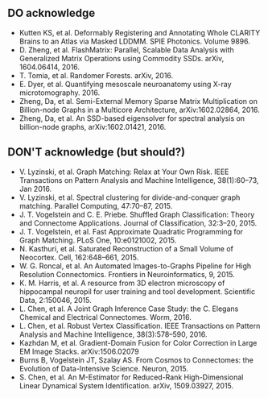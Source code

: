 ## DO acknowledge

- Kutten KS, et al. Deformably Registering and Annotating Whole CLARITY Brains to an Atlas via Masked LDDMM. SPIE Photonics. Volume 9896.
- D. Zheng, et al. FlashMatrix: Parallel, Scalable Data Analysis with Generalized Matrix Operations using Commodity SSDs. arXiv, 1604.06414, 2016.
- T. Tomia, et al. Randomer Forests. arXiv, 2016.
- E. Dyer, et al. Quantifying mesoscale neuroanatomy using X-ray microtomography. 2016.
- Zheng, Da, et al. Semi-External Memory Sparse Matrix Multiplication on Billion-node Graphs in a Multicore Architecture, arXiv:1602.02864, 2016.
- Zheng, Da, et al. An SSD-based eigensolver for spectral analysis on billion-node graphs, arXiv:1602.01421, 2016.


## DON'T acknowledge (but should?)

- V. Lyzinski, et al. Graph Matching: Relax at Your Own Risk. IEEE Transactions on Pattern Analysis and Machine Intelligence, 38(1):60–73, Jan 2016.
- V. Lyzinski, et al. Spectral clustering for divide-and-conquer graph matching. Parallel Computing, 47:70–87, 2015.
- J. T. Vogelstein and C. E. Priebe. Shuffled Graph Classification: Theory and Connectome Applications. Journal of Classification, 32:3–20, 2015.
- J. T. Vogelstein, et al. Fast Approximate Quadratic Programming for Graph Matching. PLoS One, 10:e0121002, 2015.
- N. Kasthuri, et al. Saturated Reconstruction of a Small Volume of Neocortex. Cell, 162:648–661, 2015.
- W. G. Roncal, et al. An Automated Images-to-Graphs Pipeline for High Resolution Connectomics. Frontiers in Neuroinformatics, 9, 2015.
- K. M. Harris, et al. A resource from 3D electron microscopy of hippocampal neuropil for user training and tool development. Scientific Data, 2:150046, 2015.
- L. Chen, et al. A Joint Graph Inference Case Study: the C. Elegans Chemical and Electrical Connectomes. Worm, 2016.
- L. Chen, et al. Robust Vertex Classification. IEEE Transactions on Pattern Analysis and Machine Intelligence, 38(3):578–590, 2016.
- Kazhdan M, et al. Gradient-Domain Fusion for Color Correction in Large EM Image Stacks. arXiv:1506.02079
- Burns B, Vogelstein JT, Szalay AS. From Cosmos to Connectomes: the Evolution of Data-Intensive Science. Neuron, 2015.
- S. Chen, et al. An M-Estimator for Reduced-Rank High-Dimensional Linear Dynamical System Identification. arXiv, 1509.03927, 2015.

